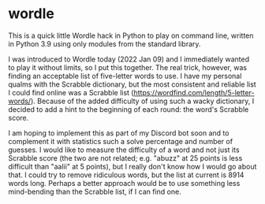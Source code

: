 # wordle
This is a quick little Wordle hack in Python to play on command line, written in Python 3.9 using only modules from the standard library.

I was introduced to Wordle today (2022 Jan 09) and I immediately wanted to play it without limits, so I put this together. The real trick, however, was finding an acceptable list of five-letter words to use. I have my personal qualms with the Scrabble dictionary, but the most consistent and reliable list I could find online was a Scrabble list (https://wordfind.com/length/5-letter-words/). Because of the added difficulty of using such a wacky dictionary, I decided to add a hint to the beginning of each round: the word's Scrabble score.

I am hoping to implement this as part of my Discord bot soon and to complement it with statistics such a solve percentage and number of guesses. I would like to measure the difficulty of a word and not just its Scrabble score (the two are not related; e.g. "abuzz" at 25 points is less difficult than "aalii" at 5 points), but I really don't know how I would go about that. I could try to remove ridiculous words, but the list at current is 8914 words long. Perhaps a better approach would be to use something less mind-bending than the Scrabble list, if I can find one.

